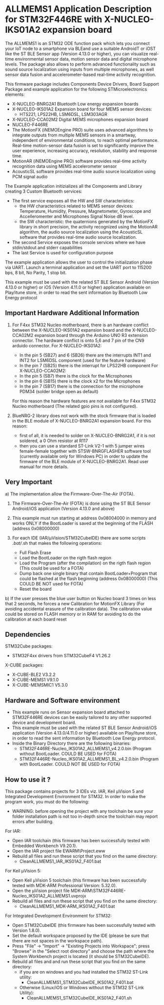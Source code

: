 # ALLMEMS1 Application Description for STM32F446RE with X-NUCLEO-IKS01A2 expansion board

The ALLMEMS1 is an STM32 ODE function pack which lets you connect your IoT node to a smartphone via BLEand use a suitable AndroidT or iOST like the ST BLE Sensor app (Version 4.13.0 or higher),
you can visualize real-time environmental sensor data, motion sensor data and digital microphone levels.
The package also allows to perform advanced functionality such as sound source localization using inputs from multiple microphones, as well sensor data fusion and accelerometer-based real-time activity recognition. 

This firmware package includes Components Device Drivers, Board Support Package and example application for the following STMicroelectronics elements:
 - X-NUCLEO-BNRG2A1 Bluetooth Low energy expansion boards
 - X-NUCLEO-IKS01A2 Expansion board for four MEMS sensor devices:
   - HTS221, LPS22HB, LSM6DSL, LSM303AGR
 - X-NUCLEO-CCA02M2 Digital MEMS microphones expansion board
 - NUCLEO-F446RE
 - The MotionFX (iNEMOEngine PRO) suite uses advanced algorithms to integrate outputs
 from multiple MEMS sensors in a smartway, independent of environmental conditions,
 to reach optimal performance. Real-time motion-sensor data fusion is set to significantly
 improve the user experience, increasing accuracy, resolution, stability and response time.
 - MotionAR (iNEMOEngine PRO) software provides real-time activity recognition data 
 using MEMS accelerometer sensor
 - AcousticSL software provides real-time audio source localization using PCM signal audio
 
The Example application initizializes all the Components and Library creating 3 Custom Bluetooth services:
 - The first service exposes all the HW and SW characteristics:
   - the HW characteristics related to MEMS sensor devices: Temperature, Humidity, Pressure, Magnetometer, Gyroscope and Accelleromenter
     and Microphones Signal Noise dB level. 
   - the SW characteristic: the quaternions generated by the MotionFX library in short precision,
     the activity recognized using the MotionAR algorithm, the audio source localization using the AcousticSL software that provides real-time audio
	 source localization.
 - The second Service exposes the console services where we have stdin/stdout and stderr capabilities
 - The last Service is used for configuration purpose

The example application allows the user to control the initialization phase via UART.
Launch a terminal application and set the UART port to 115200 bps, 8 bit, No Parity, 1 stop bit.
 
This example must be used with the related ST BLE Sensor Android (Version 4.13.0 or higher) or iOS (Version 4.11.0 or higher) application available on Play/itune store,
in order to read the sent information by Bluetooth Low Energy protocol

## Important Hardware Additional Information

1) For F4xx STM32 Nucleo motherboard, there is an hardware conflict between the X-NUCLEO-IKS01A2 expansion board and the X-NUCLEO-CCA02M2
   expansion board through the Arduino UNO R3 extension connector.
   The hardware conflict is onto 5,6 and 7 pin of the CN9 arduido connector.
   For X-NUCLEO-IKS01A2:
   - In the pin 5 (SB27) and 6 (SB26) there are the interrupts INT1 and INT2 for LSM6DSL component (used for the feature hardware)
   - In the pin 7 (SB25) there is the interrupt for LPS22HB component
   For X-NUCLEO-CCA02M2:
   - In the pin 5 (SB7)  there is the clock for the Microphones
   - In the pin 6 (SB15) there is the clock x2 for the Microphones
   - In the pin 7 (SB17) there is the connection for the microphone PDM34 (solder bridge open as default)
   
   For this reason the hardware features are not available for F4xx STM32 Nucleo motherboard (The related gpio pins is not configured).
   
2) BlueNRG-2 library does not work with the stock firmware that is loaded in the BLE module of X-NUCLEO-BNRG2A1 expansion board.
   For this reason:
   - first of all, it is needed to solder on X-NUCLEO-BNRG2A1, if it is not soldered, a 0 Ohm resistor at R117
   - then you can use a standard ST-Link V2-1 with 5 jumper wires female-female together with STSW-BNRGFLASHER software tool
    (currently available only for Windows PC) in order to update the firmware of the BLE module of X-NUCLEO-BNRG2A1.
   Read user manual for more details. 

## Very Important

a) The implementation allow the Firmware-Over-The-Air (FOTA).
 
 1) The Firmware-Over-The-Air (FOTA) is done using the ST BLE Sensor Android/iOS application (Version 4.13.0 and above)
 
 2) This example must run starting at address 0x08004000 in memory and works ONLY if the BootLoader 
 is saved at the beginning of the FLASH (address 0x08000000)
 
 3) For each IDE (IAR/µVision/STM32CubeIDE) there are some scripts *.bat/*.sh that makes the following operations:
    - Full Flash Erase
    - Load the BootLoader on the rigth flash region
    - Load the Program (after the compilation) on the rigth flash region (This could be used for a FOTA)
    - Dump back one single binary that contain BootLoader+Program that could be 
      flashed at the flash beginning (address 0x08000000) (This COULD BE NOT used for FOTA)
    - Reset the board
	
b) If the user presses the blue user button on Nucleo board 3 times on less that 2 seconds, he forces a new
   Calibration for MotionFX Library (For avoiding accidental erasure of the calibration data).
   The calibration value could be stored on FLASH memory or in RAM for avoiding to do the calibration at each board reset

## Dependencies

STM32Cube packages:
  - STM32F4xx drivers from STM32CubeF4 V1.26.2
  
X-CUBE packages:
  - X-CUBE-BLE2 V3.2.2
  - X-CUBE-MEMS1 V9.1.0
  - X-CUBE-MEMSMIC1 V5.3.0

## Hardware and Software environment

- This example runs on Sensor expansion board attached to STM32F446RE devices can be easily tailored to any other supported device and development board.
- This example must be used with the related ST BLE Sensor Android/iOS application (Version 4.13.0/4.11.0 or higher) available on Play/itune store, in order to read the sent information by Bluetooth Low Energy protocol.
- Inside the Binary Directory there are the following binaries:
  - STM32F446RE-Nucleo_IKS01A2_ALLMEMS1_v4.2.0.bin				(Program without BootLoader. COULD BE USED     for FOTA)
  - STM32F446RE-Nucleo_IKS01A2_ALLMEMS1_BL_v4.2.0.bin			(Program with BootLoader.    COULD NOT BE USED for FOTA)

## How to use it ?

This package contains projects for 3 IDEs viz. IAR, Keil µVision 5 and Integrated Development Environment for STM32. 
In order to make the  program work, you must do the following:
 - WARNING: before opening the project with any toolchain be sure your folder
   installation path is not too in-depth since the toolchain may report errors
   after building.

For IAR:
 - Open IAR toolchain (this firmware has been successfully tested with Embedded Workbench V9.20.1).
 - Open the IAR project file EWARM\Project.eww
 - Rebuild all files and run these script that you find on the same directory:
   - CleanALLMEMS1_IAR_IKS01A2_F401.bat

For Keil µVision 5:
 - Open Keil µVision 5 toolchain (this firmware has been successfully tested with MDK-ARM Professional Version: 5.32.0).
 - Open the µVision project file MDK-ARM\STM32F446RE-Nucleo_IKS01A2_ALLMEMS1.uvprojx
 - Rebuild all files and run these script that you find on the same directory:
   - CleanALLMEMS1_MDK-ARM_IKS01A2_F401.bat
 
For Integrated Development Environment for STM32:
 - Open STM32CubeIDE (this firmware has been successfully tested with Version 1.8.0).
 - Set the default workspace proposed by the IDE (please be sure that there are not spaces in the workspace path).
 - Press "File" -> "Import" -> "Existing Projects into Workspace"; press "Browse" in the "Select root directory" and choose the path where the System
   Workbench project is located (it should be STM32CubeIDE). 
 - Rebuild all files and and run these script that you find on the same directory:
   - if you are on windows and you had installed the STM32 ST-Link utility:
	 - CleanALLMEMS1_STM32CubeIDE_IKS01A2_F401.bat
   - Otherwise (Linux/iOS or Windows without the STM32 ST-Link Utility):
	 - CleanALLMEMS1_STM32CubeIDE_IKS01A2_F401.sh
